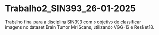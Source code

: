 # Trabalho2_SIN393_26-01-2025
Trabalho final para a disciplina SIN393 com o objetivo de classificar imagens no dataset Brain Tumor Mri Scans, utilizando VGG-16 e ResNet18.

